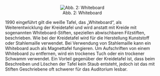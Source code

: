 <!-- filename: 03_Whiteboard.md -->
<!-- title: Whiteboard -->

<center><figure>
  <img src="https://raw.githubusercontent.com/ed-tech-at/L3T/refs/heads/main/03_Von_der_Kreidetafel_zum_Tablet/img/02_Whiteboard.jpg" alt="Abb. 2: Whiteboard">
  <figcaption>Abb. 2: Whiteboard</figcaption>
</figure></center>


1990 eingeführt gilt die weiße Tafel, das „Whiteboard“, als Weiterentwicklung der Kreidetafel und wird anstatt mit Kreide mit sogenannten Whiteboard-Stiften, speziellen abwischbaren Filzstiften, beschrieben. Wie bei der Kreidetafel wird für die Herstellung Kunststoff oder Stahlemaille verwendet. Bei Verwendung von Stahlemaille kann ein Whiteboard auch als Magnettafel fungieren. Um Aufschriften von einem Whiteboard zu entfernen, wird ein trockenes Tuch oder ein trockener Schwamm verwendet. Ein Vorteil gegenüber der Kreidetafel ist, dass beim Beschreiben und Löschen der Tafel kein Staub entsteht, jedoch ist das mit Stiften Geschriebene oft schwerer für das Auditorium lesbar.
